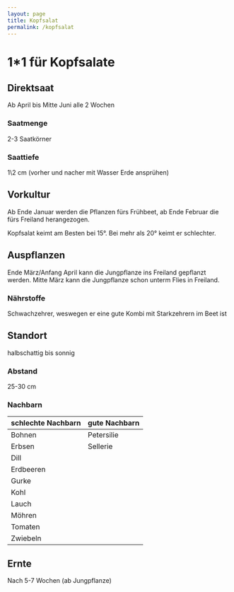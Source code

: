```yaml
---
layout: page
title: Kopfsalat
permalink: /kopfsalat
---
```


# 1*1 für Kopfsalate

## Direktsaat
Ab April bis Mitte Juni alle 2 Wochen

### Saatmenge
2-3 Saatkörner

### Saattiefe
1\2 cm (vorher und nacher mit Wasser Erde ansprühen)

## Vorkultur
Ab Ende Januar werden die Pflanzen fürs Frühbeet, ab Ende Februar die fürs Freiland herangezogen.

Kopfsalat keimt am Besten bei 15°. Bei mehr als 20° keimt er schlechter.

## Auspflanzen
Ende März/Anfang April kann die Jungpflanze ins Freiland gepflanzt werden.
Mitte März kann die Jungpflanze schon unterm Flies in Freiland.

### Nährstoffe 
Schwachzehrer, weswegen er eine gute Kombi mit Starkzehrern im Beet ist

## Standort
halbschattig bis sonnig

### Abstand
25-30 cm

### Nachbarn
| schlechte Nachbarn | gute Nachbarn | 
|--------------------|---------------|
| Bohnen             | Petersilie    |
| Erbsen             | Sellerie      |
| Dill               |               |
| Erdbeeren          |               |
| Gurke              |               |
| Kohl               |               |
| Lauch              |               |
| Möhren             |               |
| Tomaten            |               |
| Zwiebeln           |               |


## Ernte
Nach 5-7 Wochen (ab Jungpflanze)